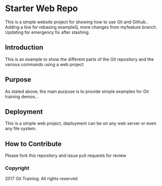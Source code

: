 # Starter Web Repo

This is a simple website project for showing how to use Git and Github.. Adding a line for rebasing exampleQ, more changes from myfeature branch. Updating for emergency fix after stashing.

## Introduction

This is an example to show the different parts of the Git repository and the various commands using a web project

## Purpose

As stated above, the main purpose is to provide simple examples for Git training demos...

## Deployment

This is a simple web project, deployment can be on any web server or even any file system.

## How to Contribute

Please fork this repository and issue pull requests for review

### Copyright

2017 Git Training. All rights reserved
